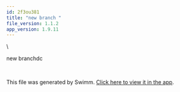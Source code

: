 ```yaml
---
id: 2f3ou381
title: "new branch "
file_version: 1.1.2
app_version: 1.9.11
---
```


\\

new branchdc

<br/>

This file was generated by Swimm. [Click here to view it in the app](https://swimm-web-app.web.app/repos/Z2l0aHViJTNBJTNBTm9hUmVwbyUzQSUzQU5vYW96ZXI=/docs/2f3ou381).
